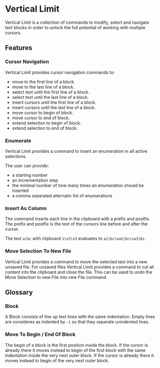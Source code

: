 # Vertical Limit

Vertical Limit is a collection of commands to modify, select and navigate text blocks in order to unlock the full potential of working with multiple cursors.

## Features

### Cursor Navigation

Vertical Limit provides cursor navigation commands to:

- move to the first line of a block.
- move to the last line of a block.
- select text until the first line of a block.
- select text until the last line of a block.
- insert cursors until the first line of a block.
- insert cursors until the last line of a block.
- move cursor to begin of block.
- move cursor to end of block.
- extend selection to begin of block.
- extend selection to end of block.

### Enumerate

Vertical Limit provides a command to insert an enumeration in all active selections.

The user can provide:

- a starting number
- an incrementation step
- the minimal number of how many times an enumeration should be inserted
- a comma seperated alternativ list of enumerations

### Insert As Column

The command inserts each line in the clipboard with a prefix and postfix. The prefix and postfix is the text of the cursors line before and after the cursor.

The text `a|bc` with clipboard `1\n2\n3` evaluates to `a1|bc\na2|bc\na3|bc`.

### Move Selection To New File

Vertical Limit provides a command to move the selected text into a new unsaved file.
For unsaved files Vertical Limit provides a command to cut all content into the clipboard and close the file.
This can be used to undo the Move Selection to new File into new File command.

## Glossary

### Block

A Block consists of line up text lines with the same indentation. Empty lines are consideres as indented by `-1` so that they seperate unindented lines.

### Move To Begin / End Of Block

The begin of a block is the first position inside the block.
If the cursor is already there it moves instead to begin of the first block with the same indentation inside the very next outer block.
If the cursor is already there it moves instead to begin of the very next outer block.
